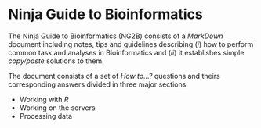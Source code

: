 Ninja Guide to Bioinformatics
=============================

The Ninja Guide to Bioinformatics (NG2B) consists of a _MarkDown_ document including notes, tips and guidelines describing (_i_) how to perform common task and analyses in Bioinformatics and (_ii_) it establishes simple _copy/paste_ solutions to them.

The document consists of a set of _How to...?_ questions and theirs corresponding answers divided in three major sections:

* Working with _R_
* Working on the servers
* Processing data
